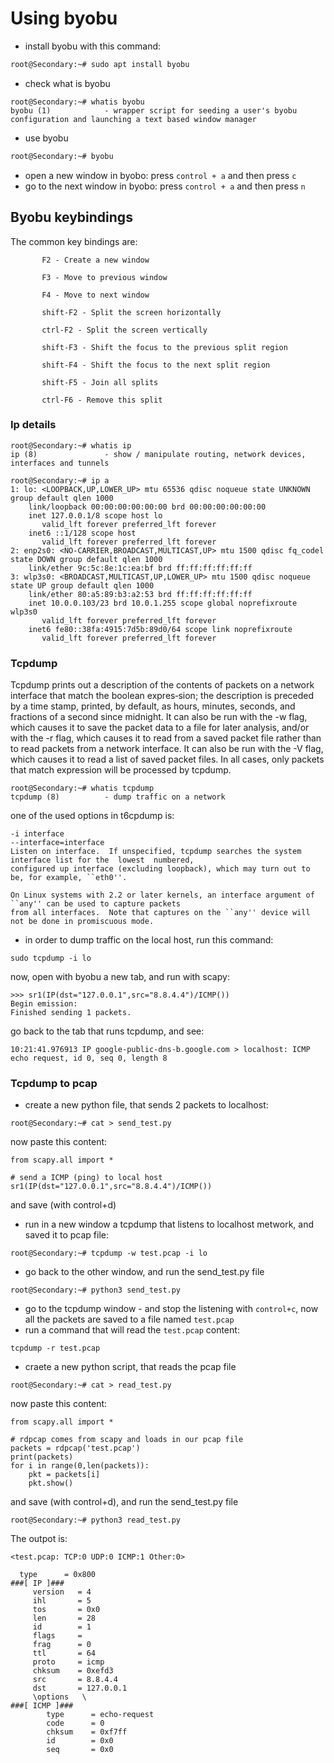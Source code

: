 # Using byobu
* install byobu with this command:
```bash
root@Secondary:~# sudo apt install byobu
```
* check what is byobu
```
root@Secondary:~# whatis byobu
byobu (1)            - wrapper script for seeding a user's byobu configuration and launching a text based window manager 
```
* use byobu
```bash
root@Secondary:~# byobu
```
* open a new window in byobo: press `control + a` and then press `c`
* go to the next window in byobo: press `control + a` and then press `n`
## Byobu keybindings
The common key bindings are:
```
       F2 - Create a new window

       F3 - Move to previous window

       F4 - Move to next window

       shift-F2 - Split the screen horizontally

       ctrl-F2 - Split the screen vertically

       shift-F3 - Shift the focus to the previous split region

       shift-F4 - Shift the focus to the next split region

       shift-F5 - Join all splits

       ctrl-F6 - Remove this split

```
### Ip details
```
root@Secondary:~# whatis ip
ip (8)               - show / manipulate routing, network devices, interfaces and tunnels

root@Secondary:~# ip a
1: lo: <LOOPBACK,UP,LOWER_UP> mtu 65536 qdisc noqueue state UNKNOWN group default qlen 1000
    link/loopback 00:00:00:00:00:00 brd 00:00:00:00:00:00
    inet 127.0.0.1/8 scope host lo
       valid_lft forever preferred_lft forever
    inet6 ::1/128 scope host
       valid_lft forever preferred_lft forever
2: enp2s0: <NO-CARRIER,BROADCAST,MULTICAST,UP> mtu 1500 qdisc fq_codel state DOWN group default qlen 1000
    link/ether 9c:5c:8e:1c:ea:bf brd ff:ff:ff:ff:ff:ff
3: wlp3s0: <BROADCAST,MULTICAST,UP,LOWER_UP> mtu 1500 qdisc noqueue state UP group default qlen 1000
    link/ether 80:a5:89:b3:a2:53 brd ff:ff:ff:ff:ff:ff
    inet 10.0.0.103/23 brd 10.0.1.255 scope global noprefixroute wlp3s0
       valid_lft forever preferred_lft forever
    inet6 fe80::38fa:4915:7d5b:89d0/64 scope link noprefixroute
       valid_lft forever preferred_lft forever
```
### Tcpdump
Tcpdump  prints out a description of the contents of packets on a network interface that match the boolean expres‐sion; the description is preceded by a time stamp, printed, by default, as hours, minutes, seconds, and  fractions of  a  second  since  midnight.  It can also be run with the -w flag, which causes it to save the packet data to a
       file for later analysis, and/or with the -r flag, which causes it to read from a saved packet file rather than  to
       read  packets  from  a  network interface.  It can also be run with the -V flag, which causes it to read a list of
       saved packet files. In all cases, only packets that match expression will be processed by tcpdump.

```
root@Secondary:~# whatis tcpdump
tcpdump (8)          - dump traffic on a network
```

one of the used options in t6cpdump is:
```
-i interface
--interface=interface
Listen on interface.  If unspecified, tcpdump searches the system interface list for the  lowest  numbered,
configured up interface (excluding loopback), which may turn out to be, for example, ``eth0''.

On Linux systems with 2.2 or later kernels, an interface argument of ``any'' can be used to capture packets
from all interfaces.  Note that captures on the ``any'' device will not be done in promiscuous mode.

```

* in order to dump traffic on the local host, run this command:
```
sudo tcpdump -i lo
```
now, open with byobu a new tab, and run with scapy:
```
>>> sr1(IP(dst="127.0.0.1",src="8.8.4.4")/ICMP())
Begin emission:
Finished sending 1 packets.
```
go back to the tab that runs tcpdump, and see:
```
10:21:41.976913 IP google-public-dns-b.google.com > localhost: ICMP echo request, id 0, seq 0, length 8
```

### Tcpdump to pcap
* create a new python file, that sends 2 packets to localhost:
```
root@Secondary:~# cat > send_test.py
```
now paste this content:
```
from scapy.all import *

# send a ICMP (ping) to local host
sr1(IP(dst="127.0.0.1",src="8.8.4.4")/ICMP())
```
and save (with control+d)

* run in a new window a tcpdump that listens to localhost metwork, and saved it to pcap file:
```
root@Secondary:~# tcpdump -w test.pcap -i lo
```
* go back to the other window, and run the send_test.py file
```
root@Secondary:~# python3 send_test.py
```
* go to the tcpdump window - and stop the listening with `control+c`, now all the packets are saved to a file named `test.pcap`
* run a command that will read the `test.pcap` content:
```
tcpdump -r test.pcap
```
* craete a new python script, that reads the pcap file
```
root@Secondary:~# cat > read_test.py
```
now paste this content:
```
from scapy.all import *

# rdpcap comes from scapy and loads in our pcap file
packets = rdpcap('test.pcap')
print(packets)
for i in range(0,len(packets)):
    pkt = packets[i]
    pkt.show()

```
and save (with control+d), and run the send_test.py file
```
root@Secondary:~# python3 read_test.py
```

The outpot is:
```
<test.pcap: TCP:0 UDP:0 ICMP:1 Other:0>

  type      = 0x800
###[ IP ]###
     version   = 4
     ihl       = 5
     tos       = 0x0
     len       = 28
     id        = 1
     flags     =
     frag      = 0
     ttl       = 64
     proto     = icmp
     chksum    = 0xefd3
     src       = 8.8.4.4
     dst       = 127.0.0.1
     \options   \
###[ ICMP ]###
        type      = echo-request
        code      = 0
        chksum    = 0xf7ff
        id        = 0x0
        seq       = 0x0
```
